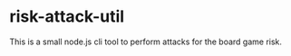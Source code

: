risk-attack-util
================

This is a small node.js cli tool to perform attacks for the board game risk.
